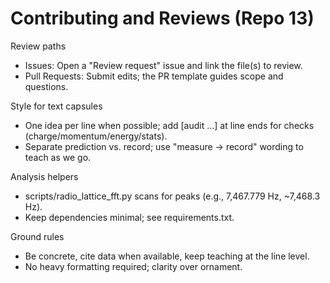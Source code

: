 # Contributing and Reviews (Repo 13)

Review paths
- Issues: Open a "Review request" issue and link the file(s) to review.
- Pull Requests: Submit edits; the PR template guides scope and questions.

Style for text capsules
- One idea per line when possible; add [audit …] at line ends for checks (charge/momentum/energy/stats).
- Separate prediction vs. record; use "measure -> record" wording to teach as we go.

Analysis helpers
- scripts/radio_lattice_fft.py scans for peaks (e.g., 7,467.779 Hz, ~7,468.3 Hz).
- Keep dependencies minimal; see requirements.txt.

Ground rules
- Be concrete, cite data when available, keep teaching at the line level.
- No heavy formatting required; clarity over ornament.
